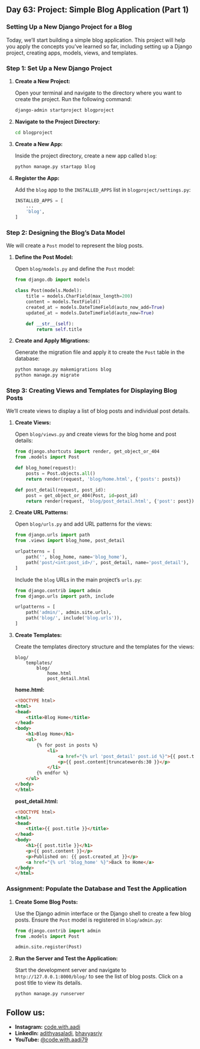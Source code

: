 ## Day 63: Project: Simple Blog Application (Part 1)

### Setting Up a New Django Project for a Blog

Today, we’ll start building a simple blog application. This project will help you apply the concepts you’ve learned so far, including setting up a Django project, creating apps, models, views, and templates.

### Step 1: Set Up a New Django Project

1. **Create a New Project:**

   Open your terminal and navigate to the directory where you want to create the project. Run the following command:

   ```bash
   django-admin startproject blogproject
   ```

2. **Navigate to the Project Directory:**

   ```bash
   cd blogproject
   ```

3. **Create a New App:**

   Inside the project directory, create a new app called `blog`:

   ```bash
   python manage.py startapp blog
   ```

4. **Register the App:**

   Add the `blog` app to the `INSTALLED_APPS` list in `blogproject/settings.py`:

   ```python
   INSTALLED_APPS = [
       ...
       'blog',
   ]
   ```

### Step 2: Designing the Blog’s Data Model

We will create a `Post` model to represent the blog posts.

1. **Define the Post Model:**

   Open `blog/models.py` and define the `Post` model:

   ```python
   from django.db import models

   class Post(models.Model):
       title = models.CharField(max_length=200)
       content = models.TextField()
       created_at = models.DateTimeField(auto_now_add=True)
       updated_at = models.DateTimeField(auto_now=True)

       def __str__(self):
           return self.title
   ```

2. **Create and Apply Migrations:**

   Generate the migration file and apply it to create the `Post` table in the database:

   ```bash
   python manage.py makemigrations blog
   python manage.py migrate
   ```

### Step 3: Creating Views and Templates for Displaying Blog Posts

We’ll create views to display a list of blog posts and individual post details.

1. **Create Views:**

   Open `blog/views.py` and create views for the blog home and post details:

   ```python
   from django.shortcuts import render, get_object_or_404
   from .models import Post

   def blog_home(request):
       posts = Post.objects.all()
       return render(request, 'blog/home.html', {'posts': posts})

   def post_detail(request, post_id):
       post = get_object_or_404(Post, id=post_id)
       return render(request, 'blog/post_detail.html', {'post': post})
   ```

2. **Create URL Patterns:**

   Open `blog/urls.py` and add URL patterns for the views:

   ```python
   from django.urls import path
   from .views import blog_home, post_detail

   urlpatterns = [
       path('', blog_home, name='blog_home'),
       path('post/<int:post_id>/', post_detail, name='post_detail'),
   ]
   ```

   Include the `blog` URLs in the main project’s `urls.py`:

   ```python
   from django.contrib import admin
   from django.urls import path, include

   urlpatterns = [
       path('admin/', admin.site.urls),
       path('blog/', include('blog.urls')),
   ]
   ```

3. **Create Templates:**

   Create the templates directory structure and the templates for the views:

   ```
   blog/
       templates/
           blog/
               home.html
               post_detail.html
   ```

   **home.html:**

   ```html
   <!DOCTYPE html>
   <html>
   <head>
       <title>Blog Home</title>
   </head>
   <body>
       <h1>Blog Home</h1>
       <ul>
           {% for post in posts %}
               <li>
                   <a href="{% url 'post_detail' post.id %}">{{ post.title }}</a>
                   <p>{{ post.content|truncatewords:30 }}</p>
               </li>
           {% endfor %}
       </ul>
   </body>
   </html>
   ```

   **post_detail.html:**

   ```html
   <!DOCTYPE html>
   <html>
   <head>
       <title>{{ post.title }}</title>
   </head>
   <body>
       <h1>{{ post.title }}</h1>
       <p>{{ post.content }}</p>
       <p>Published on: {{ post.created_at }}</p>
       <a href="{% url 'blog_home' %}">Back to Home</a>
   </body>
   </html>
   ```

### Assignment: Populate the Database and Test the Application

1. **Create Some Blog Posts:**

   Use the Django admin interface or the Django shell to create a few blog posts. Ensure the `Post` model is registered in `blog/admin.py`:

   ```python
   from django.contrib import admin
   from .models import Post

   admin.site.register(Post)
   ```

2. **Run the Server and Test the Application:**

   Start the development server and navigate to `http://127.0.0.1:8000/blog/` to see the list of blog posts. Click on a post title to view its details.

   ```bash
   python manage.py runserver
   ```

## Follow us:

- **Instagram:** [code.with.aadi](https://www.instagram.com/code.with.aadi/)
- **LinkedIn:** [adithyasaladi](https://www.linkedin.com/in/adithyasaladi/), [bhavyasriy](https://www.linkedin.com/in/bhavyasriy/)
- **YouTube:** [@code.with.aadi79](https://www.youtube.com/@Code.with.aadi79)